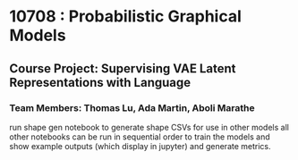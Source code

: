 # 10708 : Probabilistic Graphical Models

## Course Project:  Supervising VAE Latent Representations with Language

### Team Members: Thomas Lu, Ada Martin, Aboli Marathe

run shape gen notebook to generate shape CSVs for use in other models
all other notebooks can be run in sequential order to train the models and show example outputs (which display in jupyter) and generate metrics.
